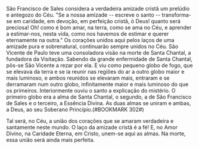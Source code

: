 
São Francisco de Sales considera a verdadeira amizade cristã um prelúdio e antegozo do Céu. "Se a nossa amizade -- escreve o santo -- transforma-se em caridade, em devoção, em perfeição cristã, ó Deus! quanto será preciosa! Oh! como é bom amar, na terra, como se ama no Céu, e aprender a estimar-nos, nesta vida, como nos havemos de estimar e querer eternamente na outra." Os corações unidos aqui pelos laços de uma amizade pura e sobrenatural, continuarão sempre unidos no Céu. São Vicente de Paulo teve uma consoladora visão na morte de Santa Chantal, a fundadora da Visitação. Sabendo da grande enfermidade de Santa Chantal, pôs-se São Vicente a rezar por ela. E viu como pequeno globo de fogo, que se elevava da terra e se ia reunir nas regiões do ar a outro globo maior e mais luminoso, e ambos reunidos se elevaram mais, entraram e se derramaram num outro globo, infinitamente maior e mais luminoso do que os primeiros. Interiormente ouviu o santo a explicação do mistério. O primeiro globo era a alma de Santa Chantal, o segundo, a de São Francisco de Sales e o terceiro, a Essência Divina. As duas almas se uniram e ambas, a Deus, ao seu Soberano Princípio.(#BOOKMARK 302#)

Tal será, no Céu, a união dos corações que se amaram verdadeira e santamente neste mundo. O laço da amizade cristã é a fé! E, no Amor Divino, na Caridade Eterna, em Cristo, unem-se aqui as almas. Na morte, essa união será ainda mais perfeita.

